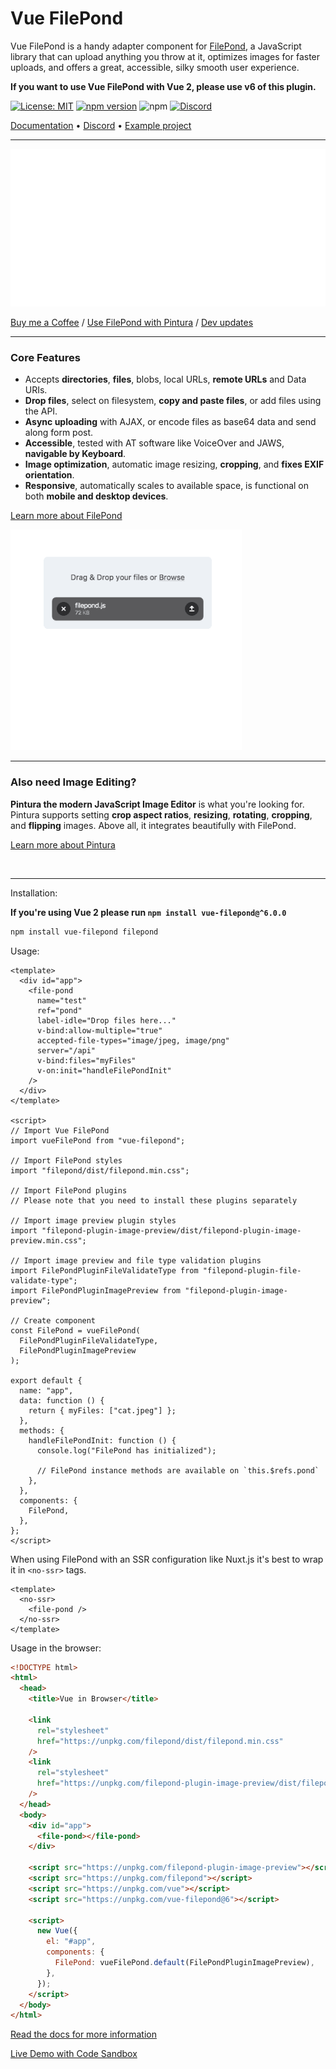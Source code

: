# Vue FilePond

Vue FilePond is a handy adapter component for [FilePond](https://github.com/pqina/filepond), a JavaScript library that can upload anything you throw at it, optimizes images for faster uploads, and offers a great, accessible, silky smooth user experience.

**If you want to use Vue FilePond with Vue 2, please use v6 of this plugin.**

[![License: MIT](https://img.shields.io/badge/license-MIT-blue.svg)](https://github.com/pqina/vue-filepond/blob/master/LICENSE)
[![npm version](https://badge.fury.io/js/vue-filepond.svg)](https://www.npmjs.com/package/vue-filepond)
![npm](https://img.shields.io/npm/dt/vue-filepond)
[![Discord](https://img.shields.io/discord/1422126182924554291?label=discord)](https://discord.gg/KTyymsrTrX)

[Documentation](https://pqina.nl/filepond/docs) • [Discord](https://discord.gg/KTyymsrTrX) • [Example project](https://stackblitz.com/github/pqina/pintura-example-vue-3?file=src%2FExampleFilePond.vue)

---

[<img src="https://github.com/pqina/filepond-github-assets/blob/master/header.svg" alt="FilePond"/>](https://www.buymeacoffee.com/rikschennink/)

[Buy me a Coffee](https://www.buymeacoffee.com/rikschennink/) / [Use FilePond with Pintura](https://pqina.nl/pintura/?ref=github-filepond) / [Dev updates](https://rik.schenn.ink/)

---


### Core Features

- Accepts **directories**, **files**, blobs, local URLs, **remote URLs** and Data URIs.
- **Drop files**, select on filesystem, **copy and paste files**, or add files using the API.
- **Async uploading** with AJAX, or encode files as base64 data and send along form post.
- **Accessible**, tested with AT software like VoiceOver and JAWS, **navigable by Keyboard**.
- **Image optimization**, automatic image resizing, **cropping**, and **fixes EXIF orientation**.
- **Responsive**, automatically scales to available space, is functional on both **mobile and desktop devices**.

[Learn more about FilePond](https://pqina.nl/filepond/)

<img src="https://github.com/pqina/filepond-github-assets/blob/master/filepond-animation-01.gif?raw=true" width="370" alt=""/>

---

### Also need Image Editing?

**Pintura the modern JavaScript Image Editor** is what you're looking for. Pintura supports setting **crop aspect ratios**, **resizing**, **rotating**, **cropping**, and **flipping** images. Above all, it integrates beautifully with FilePond.

[Learn more about Pintura](https://pqina.nl/pintura/?ref=github-vue-filepond)

<img src="https://github.com/pqina/filepond-github-assets/blob/master/filepond_pintura.gif?raw=true" width="600" alt=""/>

---

Installation:

**If you're using Vue 2 please run `npm install vue-filepond@^6.0.0`**

```bash
npm install vue-filepond filepond
```

Usage:

```vue
<template>
  <div id="app">
    <file-pond
      name="test"
      ref="pond"
      label-idle="Drop files here..."
      v-bind:allow-multiple="true"
      accepted-file-types="image/jpeg, image/png"
      server="/api"
      v-bind:files="myFiles"
      v-on:init="handleFilePondInit"
    />
  </div>
</template>

<script>
// Import Vue FilePond
import vueFilePond from "vue-filepond";

// Import FilePond styles
import "filepond/dist/filepond.min.css";

// Import FilePond plugins
// Please note that you need to install these plugins separately

// Import image preview plugin styles
import "filepond-plugin-image-preview/dist/filepond-plugin-image-preview.min.css";

// Import image preview and file type validation plugins
import FilePondPluginFileValidateType from "filepond-plugin-file-validate-type";
import FilePondPluginImagePreview from "filepond-plugin-image-preview";

// Create component
const FilePond = vueFilePond(
  FilePondPluginFileValidateType,
  FilePondPluginImagePreview
);

export default {
  name: "app",
  data: function () {
    return { myFiles: ["cat.jpeg"] };
  },
  methods: {
    handleFilePondInit: function () {
      console.log("FilePond has initialized");

      // FilePond instance methods are available on `this.$refs.pond`
    },
  },
  components: {
    FilePond,
  },
};
</script>
```

When using FilePond with an SSR configuration like Nuxt.js it's best to wrap it in `<no-ssr>` tags.

```vue
<template>
  <no-ssr>
    <file-pond />
  </no-ssr>
</template>
```

Usage in the browser:

```html
<!DOCTYPE html>
<html>
  <head>
    <title>Vue in Browser</title>

    <link
      rel="stylesheet"
      href="https://unpkg.com/filepond/dist/filepond.min.css"
    />
    <link
      rel="stylesheet"
      href="https://unpkg.com/filepond-plugin-image-preview/dist/filepond-plugin-image-preview.min.css"
    />
  </head>
  <body>
    <div id="app">
      <file-pond></file-pond>
    </div>

    <script src="https://unpkg.com/filepond-plugin-image-preview"></script>
    <script src="https://unpkg.com/filepond"></script>
    <script src="https://unpkg.com/vue"></script>
    <script src="https://unpkg.com/vue-filepond@6"></script>

    <script>
      new Vue({
        el: "#app",
        components: {
          FilePond: vueFilePond.default(FilePondPluginImagePreview),
        },
      });
    </script>
  </body>
</html>
```

[Read the docs for more information](https://pqina.nl/filepond/docs/patterns/frameworks/vue/)

[Live Demo with Code Sandbox](https://codesandbox.io/s/p3v8zoprp7)
